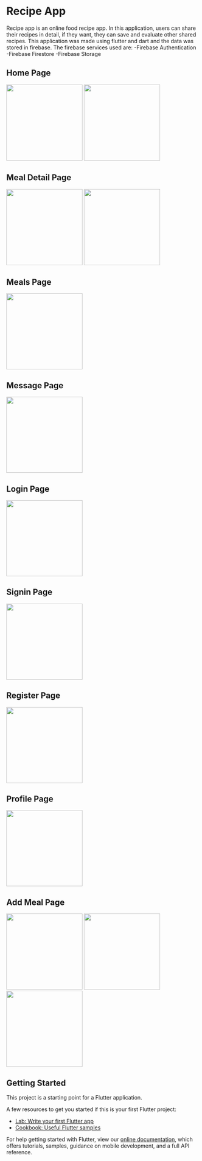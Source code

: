 # Recipe App

Recipe app is an online food recipe app.
In this application, users can share their recipes in detail, if they want, they can save and evaluate other shared recipes. This application was made using flutter and dart and the data was stored in firebase.
The firebase services used are:
-Firebase Authentication
-Firebase Firestore
-Firebase Storage

## Home Page
<div>
<kbd><img src="screens/category.jpeg" width="200"></kbd>
<kbd><img src="screens/drawer.jpeg" width="200"></kbd>
</div>

## Meal Detail Page
<div>
<kbd><img src="screens/mealDetail1.jpeg" width="200"></kbd>
  <kbd><img src="screens/mealDetail2.jpeg" width="200"></kbd>
</div>

## Meals Page
<div>
<kbd><img src="screens/meal.jpeg" width="200"></kbd>
</div>

## Message Page
<div>
<kbd><img src="screens/message.jpeg" width="200"></kbd>
</div>

## Login Page
<div>
<kbd><img src="screens/login.jpeg" width="200"></kbd>
</div>

## Signin Page
<div>
<kbd><img src="screens/signin.jpeg" width="200"></kbd>
</div>

## Register Page
<div>
<kbd><img src="screens/register.jpeg" width="200"></kbd>
</div>

## Profile Page
<div>
<kbd><img src="screens/profile.jpeg" width="200"></kbd>
</div>

## Add Meal Page
<div>
<kbd><img src="screens/addMeal1.jpeg" width="200"></kbd>
<kbd><img src="screens/addMeal2.jpeg" width="200"></kbd>
<kbd><img src="screens/addMeal3.jpeg" width="200"></kbd>
</div>

## Getting Started

This project is a starting point for a Flutter application.

A few resources to get you started if this is your first Flutter project:

- [Lab: Write your first Flutter app](https://flutter.dev/docs/get-started/codelab)
- [Cookbook: Useful Flutter samples](https://flutter.dev/docs/cookbook)

For help getting started with Flutter, view our
[online documentation](https://flutter.dev/docs), which offers tutorials,
samples, guidance on mobile development, and a full API reference.
